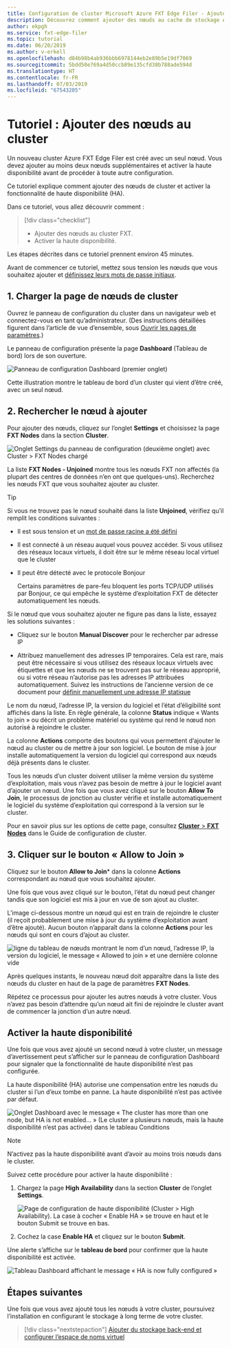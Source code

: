 ```yaml
---
title: Configuration de cluster Microsoft Azure FXT Edge Filer - Ajouter des nœuds
description: Découvrez comment ajouter des nœuds au cache de stockage Azure FXT Edge Filer
author: ekpgh
ms.service: fxt-edge-filer
ms.topic: tutorial
ms.date: 06/20/2019
ms.author: v-erkell
ms.openlocfilehash: d84b98b4ab936bbb6978144eb2e89b5e19df7069
ms.sourcegitcommit: 5bdd50e769a4d50ccb89e135cfd38b788ade594d
ms.translationtype: HT
ms.contentlocale: fr-FR
ms.lasthandoff: 07/03/2019
ms.locfileid: "67543205"
---
```

# <a name="tutorial-add-cluster-nodes"></a>Tutoriel : Ajouter des nœuds au cluster 

Un nouveau cluster Azure FXT Edge Filer est créé avec un seul nœud. Vous devez ajouter au moins deux nœuds supplémentaires et activer la haute disponibilité avant de procéder à toute autre configuration. 

Ce tutoriel explique comment ajouter des nœuds de cluster et activer la fonctionnalité de haute disponibilité (HA). 

Dans ce tutoriel, vous allez découvrir comment : 

> [!div class="checklist"]
> * Ajouter des nœuds au cluster FXT.
> * Activer la haute disponibilité.

Les étapes décrites dans ce tutoriel prennent environ 45 minutes.

Avant de commencer ce tutoriel, mettez sous tension les nœuds que vous souhaitez ajouter et [définissez leurs mots de passe initiaux](fxt-node-password.md). 

## <a name="1-load-the-cluster-nodes-page"></a>1. Charger la page de nœuds de cluster

Ouvrez le panneau de configuration du cluster dans un navigateur web et connectez-vous en tant qu’administrateur. (Des instructions détaillées figurent dans l’article de vue d’ensemble, sous [Ouvrir les pages de paramètres](fxt-cluster-create.md#open-the-settings-pages).)

Le panneau de configuration présente la page **Dashboard** (Tableau de bord) lors de son ouverture. 

![Panneau de configuration Dashboard (premier onglet)](media/fxt-cluster-config/dashboard-1-node.png)

Cette illustration montre le tableau de bord d’un cluster qui vient d’être créé, avec un seul nœud.

## <a name="2-locate-the-node-to-add"></a>2. Rechercher le nœud à ajouter

Pour ajouter des nœuds, cliquez sur l’onglet **Settings** et choisissez la page **FXT Nodes** dans la section **Cluster**.

![Onglet Settings du panneau de configuration (deuxième onglet) avec Cluster > FXT Nodes chargé](media/fxt-cluster-config/settings-fxt-nodes.png)

La liste **FXT Nodes - Unjoined** montre tous les nœuds FXT non affectés (la plupart des centres de données n’en ont que quelques-uns). Recherchez les nœuds FXT que vous souhaitez ajouter au cluster.

> [!Tip] 
> Si vous ne trouvez pas le nœud souhaité dans la liste **Unjoined**, vérifiez qu’il remplit les conditions suivantes :
> 
> * Il est sous tension et un [mot de passe racine a été défini](fxt-node-password.md)
> * Il est connecté à un réseau auquel vous pouvez accéder. Si vous utilisez des réseaux locaux virtuels, il doit être sur le même réseau local virtuel que le cluster
> * Il peut être détecté avec le protocole Bonjour 
>
>   Certains paramètres de pare-feu bloquent les ports TCP/UDP utilisés par Bonjour, ce qui empêche le système d’exploitation FXT de détecter automatiquement les nœuds.
> 
> Si le nœud que vous souhaitez ajouter ne figure pas dans la liste, essayez les solutions suivantes : 
> 
> * Cliquez sur le bouton **Manual Discover** pour le rechercher par adresse IP
> 
> * Attribuez manuellement des adresses IP temporaires. Cela est rare, mais peut être nécessaire si vous utilisez des réseaux locaux virtuels avec étiquettes et que les nœuds ne se trouvent pas sur le réseau approprié, ou si votre réseau n’autorise pas les adresses IP attribuées automatiquement. Suivez les instructions de l’ancienne version de ce document pour [définir manuellement une adresse IP statique](https://azure.github.io/Avere/legacy/create_cluster/4_8/html/static_ip.html)

Le nom du nœud, l’adresse IP, la version du logiciel et l’état d’éligibilité sont affichés dans la liste. En règle générale, la colonne **Status** indique « Wants to join » ou décrit un problème matériel ou système qui rend le nœud non autorisé à rejoindre le cluster.

La colonne **Actions** comporte des boutons qui vous permettent d’ajouter le nœud au cluster ou de mettre à jour son logiciel. Le bouton de mise à jour installe automatiquement la version du logiciel qui correspond aux nœuds déjà présents dans le cluster.

Tous les nœuds d’un cluster doivent utiliser la même version du système d’exploitation, mais vous n’avez pas besoin de mettre à jour le logiciel avant d’ajouter un nœud. Une fois que vous avez cliqué sur le bouton **Allow To Join**, le processus de jonction au cluster vérifie et installe automatiquement le logiciel du système d’exploitation qui correspond à la version sur le cluster.

Pour en savoir plus sur les options de cette page, consultez [**Cluster** > **FXT Nodes**](https://azure.github.io/Avere/legacy/ops_guide/4_7/html/gui_fxt_nodes.html) dans le Guide de configuration de cluster.

## <a name="3-click-the-allow-to-join-button"></a>3. Cliquer sur le bouton « Allow to Join » 

Cliquez sur le bouton **Allow to Join*** dans la colonne **Actions** correspondant au nœud que vous souhaitez ajouter.

Une fois que vous avez cliqué sur le bouton, l’état du nœud peut changer tandis que son logiciel est mis à jour en vue de son ajout au cluster. 

L’image ci-dessous montre un nœud qui est en train de rejoindre le cluster (il reçoit probablement une mise à jour du système d’exploitation avant d’être ajouté). Aucun bouton n’apparaît dans la colonne **Actions** pour les nœuds qui sont en cours d’ajout au cluster.

![ligne du tableau de nœuds montrant le nom d’un nœud, l’adresse IP, la version du logiciel, le message « Allowed to join » et une dernière colonne vide](media/fxt-cluster-config/node-join-in-process.png)

Après quelques instants, le nouveau nœud doit apparaître dans la liste des nœuds du cluster en haut de la page de paramètres **FXT Nodes**. 

Répétez ce processus pour ajouter les autres nœuds à votre cluster. Vous n’avez pas besoin d’attendre qu’un nœud ait fini de rejoindre le cluster avant de commencer la jonction d’un autre nœud.

## <a name="enable-high-availability"></a>Activer la haute disponibilité

Une fois que vous avez ajouté un second nœud à votre cluster, un message d’avertissement peut s’afficher sur le panneau de configuration Dashboard pour signaler que la fonctionnalité de haute disponibilité n’est pas configurée. 

La haute disponibilité (HA) autorise une compensation entre les nœuds du cluster si l’un d’eux tombe en panne. La haute disponibilité n’est pas activée par défaut.

![Onglet Dashboard avec le message « The cluster has more than one node, but HA is not enabled… » (Le cluster a plusieurs nœuds, mais la haute disponibilité n’est pas activée) dans le tableau Conditions](media/fxt-cluster-config/no-ha-2-nodes.png)

> [!Note] 
> N’activez pas la haute disponibilité avant d’avoir au moins trois nœuds dans le cluster.

Suivez cette procédure pour activer la haute disponibilité : 

1. Chargez la page **High Availability** dans la section **Cluster** de l’onglet **Settings**.

   ![Page de configuration de haute disponibilité (Cluster > High Availability). La case à cocher « Enable HA » se trouve en haut et le bouton Submit se trouve en bas.](media/fxt-cluster-config/enable-ha.png)

2. Cochez la case **Enable HA** et cliquez sur le bouton **Submit**. 

Une alerte s’affiche sur le **tableau de bord** pour confirmer que la haute disponibilité est activée.

![Tableau Dashboard affichant le message « HA is now fully configured »](media/fxt-cluster-config/ha-configured-alert.png)


## <a name="next-steps"></a>Étapes suivantes

Une fois que vous avez ajouté tous les nœuds à votre cluster, poursuivez l’installation en configurant le stockage à long terme de votre cluster.

> [!div class="nextstepaction"]
> [Ajouter du stockage back-end et configurer l’espace de noms virtuel](fxt-add-storage.md)